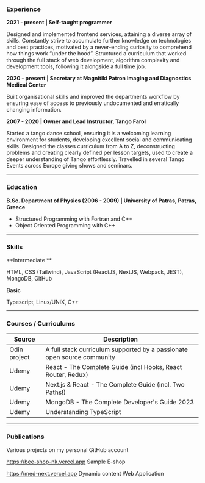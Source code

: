 ### Experience
**2021 - present  |  Self-taught programmer**

Designed and implemented frontend services, attaining a diverse array of skills. Constantly strive to accumulate further knowledge on technologies and best practices, motivated by a never-ending curiosity to comprehend how things work “under the hood”. Structured a curriculum that worked through the full stack of web development, algorithm complexity and development tools, following it alongside a full time job.

**2020 -  present  |  Secretary at Magnitiki Patron Imaging and Diagnostics Medical Center**

Built organisational skills and improved the departments workflow by ensuring ease of access to previously undocumented  and erratically changing information.

**2007 - 2020  |  Owner and Lead Instructor, Tango Farol**

Started a tango dance school, ensuring it is a welcoming learning environment for students, developing excellent social and communicating skills. Designed the classes curriculum from A to Z, deconstructing problems and creating clearly defined per lesson targets, used to create a deeper understanding of Tango effortlessly. Travelled in several Tango Events across Europe giving shows and seminars.

---

### Education
**B.Sc. Department of Physics (2006 - 2009) | University of Patras, Patras, Greece**
  - Structured Programming with Fortran and C++
  - Object Oriented Programming with C++

---

### Skills		

**Intermediate **

HTML, CSS (Tailwind),  JavaScript (ReactJS, NextJS, Webpack, JEST), MongoDB, GitHub

**Basic**

Typescript, Linux/UNIX, C++

---

### Courses / Curriculums
|Source | Description|
|---|---|
| Odin project | A full stack curriculum supported by a passionate open source community |
| Udemy | React - The Complete Guide (incl Hooks, React Router, Redux) |
| Udemy | Next.js & React - The Complete Guide (incl. Two Paths!) |
| Udemy | MongoDB - The Complete Developer's Guide 2023 |
| Udemy | Understanding TypeScript |

---

### Publications

Various projects on my personal GitHub account

https://bee-shop-nk.vercel.app 	Sample E-shop

https://med-next.vercel.app 		Dynamic content Web Application
